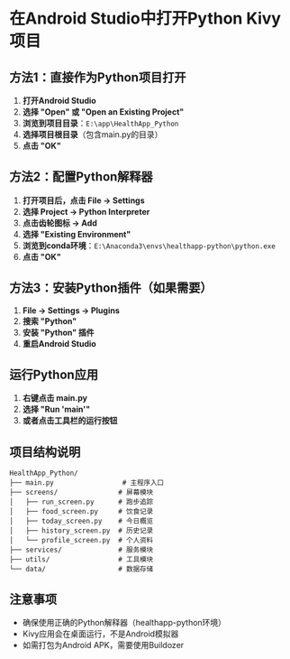 # 在Android Studio中打开Python Kivy项目

## 方法1：直接作为Python项目打开

1. **打开Android Studio**
2. **选择 "Open" 或 "Open an Existing Project"**
3. **浏览到项目目录**：`E:\app\HealthApp_Python`
4. **选择项目根目录**（包含main.py的目录）
5. **点击 "OK"**

## 方法2：配置Python解释器

1. **打开项目后，点击 File → Settings**
2. **选择 Project → Python Interpreter**
3. **点击齿轮图标 → Add**
4. **选择 "Existing Environment"**
5. **浏览到conda环境**：`E:\Anaconda3\envs\healthapp-python\python.exe`
6. **点击 "OK"**

## 方法3：安装Python插件（如果需要）

1. **File → Settings → Plugins**
2. **搜索 "Python"**
3. **安装 "Python" 插件**
4. **重启Android Studio**

## 运行Python应用

1. **右键点击 main.py**
2. **选择 "Run 'main'"**
3. **或者点击工具栏的运行按钮**

## 项目结构说明

```
HealthApp_Python/
├── main.py                 # 主程序入口
├── screens/               # 屏幕模块
│   ├── run_screen.py      # 跑步追踪
│   ├── food_screen.py     # 饮食记录
│   ├── today_screen.py    # 今日概览
│   ├── history_screen.py  # 历史记录
│   └── profile_screen.py  # 个人资料
├── services/              # 服务模块
├── utils/                 # 工具模块
└── data/                  # 数据存储
```

## 注意事项

- 确保使用正确的Python解释器（healthapp-python环境）
- Kivy应用会在桌面运行，不是Android模拟器
- 如需打包为Android APK，需要使用Buildozer
